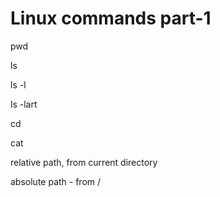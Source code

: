 # Linux commands part-1

pwd

ls

ls -l

ls -lart

cd

cat

relative path, from current directory

absolute path - from /